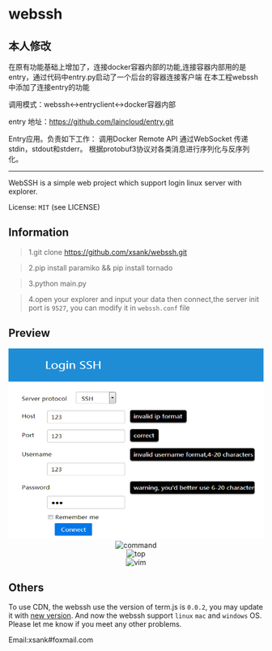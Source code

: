 webssh
====================


本人修改
------------

在原有功能基础上增加了，连接docker容器内部的功能,连接容器内部用的是entry，通过代码中entry.py启动了一个后台的容器连接客户端
在本工程webssh中添加了连接entry的功能

调用模式：webssh<->entryclient<->docker容器内部


entry 地址：https://github.com/laincloud/entry.git

Entry应用。负责如下工作：
    调用Docker Remote API
    通过WebSocket 传递stdin，stdout和stderr。
    根据protobuf3协议对各类消息进行序列化与反序列化。
    
-----------

WebSSH is a simple web project which support login linux server with explorer.

License: `MIT` (see LICENSE)

Information
-----------

> 1.git clone https://github.com/xsank/webssh.git

> 2.pip install paramiko && pip install tornado

> 3.python main.py

> 4.open your explorer and input your data then connect,the server init port is `9527`,
> you can modify it in `webssh.conf` file


Preview
-------
<div align="center">
    <img src="https://raw.githubusercontent.com/xsank/webssh/master/preview/webssh.png" width = "600" height = "377" alt="login" />
</div>
<div align="center">
    <img src="https://raw.githubusercontent.com/xsank/webssh/master/preview/cmd.png" width = "600" height = "295" alt="command" />
</div>
<div align="center">
    <img src="https://raw.githubusercontent.com/xsank/webssh/master/preview/top.png" width = "600" height = "297" alt="top" />
</div>
<div align="center">
    <img src="https://raw.githubusercontent.com/xsank/webssh/master/preview/vi.png" width = "600" height = "340" alt="vim" />
</div>


Others
------
To use CDN, the webssh use the version of term.js is `0.0.2`, you may update it with [new version](https://github.com/chjj/term.js).
And now the webssh support `linux` `mac` and `windows` OS.  
Please let me know if you meet any other problems.

Email:xsank#foxmail.com



